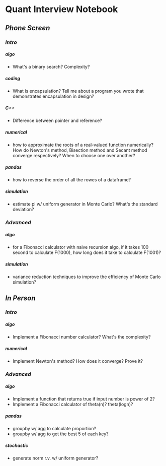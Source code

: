 # Quant Interview Notebook

## _Phone Screen_
### _Intro_
##### algo
* What's a binary search? Complexity?

##### coding
* What is encapsulation? Tell me about a program you wrote that demonstrates encapsulation in design?

##### C++
* Difference between pointer and reference?

##### numerical
* how to approximate the roots of a real-valued function numerically? How do Newton's method, Bisection method and Secant method converge respectively? When to choose one over another?

##### pandas
* how to reverse the order of all the rowes of a dataframe?

##### simulation
* estimate pi w/ uniform generator in Monte Carlo? What's the standard deviation?

### _Advanced_
##### algo
* for a Fibonacci calculator with naive recursion algo, if it takes 100 second to calculate F(1000), how long does it take to calculate F(1001)?

##### simulation
* variance reduction techniques to improve the efficiency of Monte Carlo simulation?


## _In Person_
### _Intro_
##### algo
* Implement a Fibonacci number calculator? What's the complexity?

##### numerical
* Implement Newton's method? How does it converge? Prove it?

### _Advanced_
##### algo
* Implement a function that returns true if input number is power of 2?
*  Implement a Fibonacci calculator of theta(n)? theta(logn)?

##### pandas
* groupby w/ agg to calculate proportion?
* groupby w/ agg to get the best 5 of each key?

##### stochastic
* generate norm r.v. w/ uniform generator?